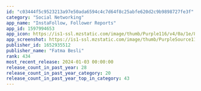 ```yaml
---
id: "c03444f5c9523213a97e50ada6594c4c7d64f8c25abfe620d2c9b9898727fe3f"
category: "Social Networking"
app_name: "InstaFollow, Follower Reports"
app_id: 1597994653
app_icon: https://is1-ssl.mzstatic.com/image/thumb/Purple116/v4/0a/1e/88/0a1e885f-b439-2b98-c8a1-3db7798f8cbb/AppIcon-0-0-1x_U007emarketing-0-10-0-85-220.png/1024x1024bb.png
app_screenshot: https://is1-ssl.mzstatic.com/image/thumb/PurpleSource116/v4/35/9b/a5/359ba545-6ae3-09a9-f38c-3523fcab11eb/178fbf15-df15-4896-9a2e-3908ceaaf1ca_screenshot1.jpeg/1242x2688bb.png
publisher_id: 1652935512
publisher_name: "Fatma Besli"
rank: 434
most_recent_release: 2024-01-03 00:00:00
release_count_in_past_year: 28
release_count_in_past_year_category: 20
release_count_in_past_year_top_in_category: 43
---
```

